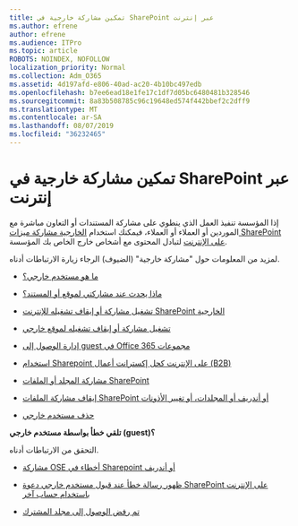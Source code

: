 ```yaml
---
title: تمكين مشاركة خارجية في SharePoint عبر إنترنت
ms.author: efrene
author: efrene
ms.audience: ITPro
ms.topic: article
ROBOTS: NOINDEX, NOFOLLOW
localization_priority: Normal
ms.collection: Adm_O365
ms.assetid: 4d197afd-e806-40ad-ac20-4b10bc497edb
ms.openlocfilehash: b7ee6ead18e1fe17c1df7d05bc6480481b328546
ms.sourcegitcommit: 8a83b508785c96c19648ed574f442bbef2c2dff9
ms.translationtype: MT
ms.contentlocale: ar-SA
ms.lasthandoff: 08/07/2019
ms.locfileid: "36232465"
---
```

# <a name="enable-external-sharing-in-sharepoint-online"></a>تمكين مشاركة خارجية في SharePoint عبر إنترنت

إذا المؤسسة تنفيذ العمل الذي ينطوي على مشاركة المستندات أو التعاون مباشرة مع الموردين أو العملاء أو العملاء، فيمكنك استخدام [الخارجية مشاركة ميزات SharePoint على الإنترنت](https://docs.microsoft.com/sharepoint/external-sharing-overview) لتبادل المحتوى مع أشخاص خارج الخاص بك المؤسسة.

لمزيد من المعلومات حول "مشاركة خارجية" (الضيوف) الرجاء زيارة الارتباطات أدناه.

- [ما هو مستخدم خارجي؟](https://docs.microsoft.com/sharepoint/external-sharing-overview#what-is-an-external-user)

- [ماذا يحدث عند مشاركتي لموقع أو المستند؟](https://docs.microsoft.com/sharepoint/external-sharing-overview#what-happens-when-i-share-a-site-or-document)

- [تشغيل مشاركة أو إيقاف تشغيله للإنترنت SharePoint الخارجية](https://docs.microsoft.com/sharepoint/turn-external-sharing-on-or-off)

- [تشغيل مشاركة أو إيقاف تشغيله لموقع خارجي](https://docs.microsoft.com/sharepoint/change-external-sharing-site)

- [إدارة الوصول إلى guest في Office 365 مجموعات](https://docs.microsoft.com/office365/admin/create-groups/manage-guest-access-in-groups?view=o365-worldwide)

- [استخدام Sharepoint على الإنترنت كحل إكسترانت أعمال (B2B)](https://docs.microsoft.com/sharepoint/create-b2b-extranet)

- [مشاركة المجلد أو الملفات SharePoint](https://support.office.com/article/share-sharepoint-files-or-folders-1fe37332-0f9a-4719-970e-d2578da4941c)

- [إيقاف مشاركة الملفات SharePoint أو أندريف أو المجلدات، أو تغيير الأذونات](https://support.office.com/article/stop-sharing-onedrive-or-sharepoint-files-or-folders-or-change-permissions-0a36470f-d7fe-40a0-bd74-0ac6c1e13323?ui=en-US&amp;rs=en-US&amp;ad=US)

- [حذف مستخدم خارجي](https://docs.microsoft.com/sharepoint/remove-users#delete-a-guest-from-the-microsoft-365-admin-center)

**تلقي خطأ بواسطة مستخدم خارجي (guest)؟**

التحقق من الارتباطات أدناه. 

- [مشاركة OSE أخطاء في Sharepoint أو أندريف](https://docs.microsoft.com/sharepoint/sharepoint-onedrive-error-message)

- [ظهور رسالة خطأ عند قبول مستخدم خارجي دعوة SharePoint على الإنترنت باستخدام حساب آخر](https://support.office.com/article/Error-message-when-an-external-user-accepts-a-SharePoint-Online-invitation-by-using-another-account-f0d34413-ea7c-42c7-a485-c4e5d421e5f0)

- [تم رفض الوصول إلى مجلد المشترك](https://support.office.com/client/d678b57a-53ad-4414-9423-d8726a0c532f)
